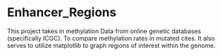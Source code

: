 # Enhancer_Regions
This project takes in methylation Data from online genetic databases (specifically ICGC). To compare methylation rates in mutated cites. It also serves to utilize matplotlib to graph regions of interest within the genome.

